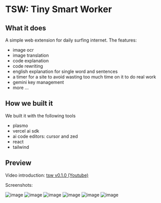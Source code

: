 # TSW: Tiny Smart Worker

## What it does

A simple web extension for daily surfing internet. The features:

- image ocr
- image translation
- code explanation
- code rewriting
- english explanation for single word and sentences
- a timer for a site to avoid wasting too much time on it to do real work
- gemini key management
- more ...

## How we built it

We built it with the following tools

- plasmo
- vercel ai sdk
- ai code editors: cursor and zed
- react
- tailwind

## Preview

Video introduction: [tsw v0.1.0 (Youtube)](https://www.youtube.com/watch?v=38OhhXeFFeI)

Screenshots:

![image](https://d112y698adiu2z.cloudfront.net/photos/production/software_photos/003/095/818/datas/gallery.jpg)
![image](https://d112y698adiu2z.cloudfront.net/photos/production/software_photos/003/095/819/datas/gallery.jpg)
![image](https://d112y698adiu2z.cloudfront.net/photos/production/software_photos/003/095/820/datas/gallery.jpg)
![image](https://d112y698adiu2z.cloudfront.net/photos/production/software_photos/003/095/821/datas/gallery.jpg)
![image](https://d112y698adiu2z.cloudfront.net/photos/production/software_photos/003/095/822/datas/gallery.jpg)
![image](https://d112y698adiu2z.cloudfront.net/photos/production/software_photos/003/095/817/datas/gallery.jpg)
